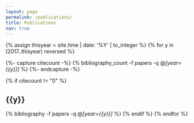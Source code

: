 ```yaml
---
layout: page
permalink: /publications/
title: Publications
nav: true
---
```


<div class="publications">
<!-- Get the current year as an integer -->
{% assign thisyear = site.time | date: '%Y' | to_integer %}
<!-- Loop from 2017 to current year -->
{% for y in (2017..thisyear) reversed %}

  <!-- Get number of citations for this year in the loop -->
  <!-- Gross workaround for https://github.com/inukshuk/jekyll-scholar/issues/310> -->
  {%- capture citecount -%}
  {% bibliography_count -f papers -q @*[year={{y}}]* %}
  {%- endcapture -%}

  <!-- Only show citations for this year in the loop if any exist -->
  {% if citecount != "0"  %}
    <h2 class="year">{{y}}</h2>
    {% bibliography -f papers -q @*[year={{y}}]* %}
  {% endif %}
{% endfor %}

</div>
